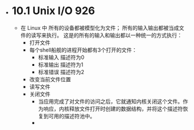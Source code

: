 - # 10.1 Unix I/O 926  
	- 在 Linux 中 所有的设备都被模型化为文件； 所有的输入输出都被当成文件的读写来执行。 这是的所有的输入和输出都以一种统一的方式执行：  
		- 打开文件  
		- 每个shell船舰的进程开始都有3个打开的文件：  
			- 标准输入 描述符为0  
			- 标准输出 描述符为1  
			- 标准错误 描述符为2  
		- 改变当前文件位置  
		- 读写文件  
		- 关闭文件  
			- 当应用完成了对文件的访问之后，它就通知内核关闭这个文件。作为响应，内核释放文件打开时创建的数据结构，并将这个描述符恢复到可用的描述符池中。  
			-  